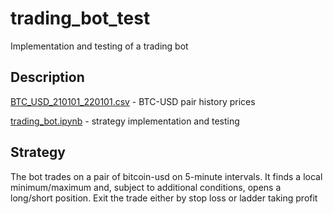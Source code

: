 # trading_bot_test
Implementation and testing of a trading bot
## Description
[BTC_USD_210101_220101.csv](https://github.com/A1darI/trading_bot_test/blob/1a99d04751c6c3536d7b9f854ad258c76618fde2/BTC_USD_210101_220101.csv) - BTC-USD pair history prices

[trading_bot.ipynb](https://github.com/A1darI/trading_bot_test/blob/1a99d04751c6c3536d7b9f854ad258c76618fde2/trading_bot.ipynb) - strategy implementation and testing
## Strategy
The bot trades on a pair of bitcoin-usd on 5-minute intervals. It finds a local minimum/maximum and, subject to additional conditions, opens a long/short position. Exit the trade either by stop loss or ladder taking profit

